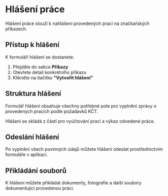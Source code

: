 # Hlášení práce

Hlášení práce slouží k nahlášení provedených prací na značkařských příkazech.

## Přístup k hlášení

K formuláři hlášení se dostanete:
1. Přejděte do sekce **Příkazy**
2. Otevřete detail konkrétního příkazu
3. Klikněte na tlačítko **"Vytvořit hlášení"**

## Struktura hlášení

Formulář hlášení obsahuje všechny potřebné pole pro vyplnění zprávy o provedených pracích podle požadavků KČT.

Hlášení se skládá z částí pro vyúčtování prací a výkaz odvedené práce.

## Odeslání hlášení

Po vyplnění všech povinných údajů můžete hlášení odeslat prostřednictvím formuláře v aplikaci.

## Přikládání souborů

K hlášení můžete přikládat dokumenty, fotografie a další soubory dokumentující provedenou práci.